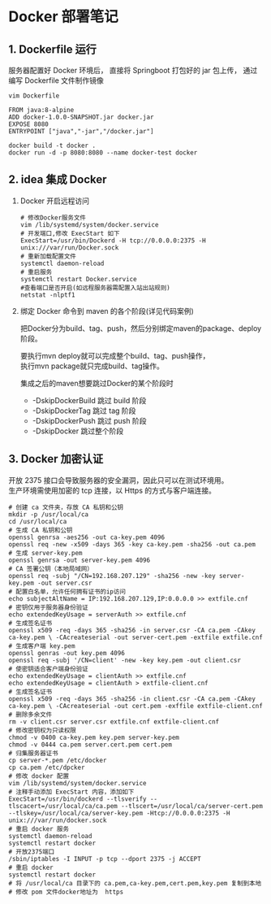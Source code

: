 # Docker 部署笔记

## 1. Dockerfile 运行

服务器配置好 Docker 环境后，
直接将 Springboot 打包好的 jar 包上传，
通过编写 Dockerfile 文件制作镜像

`vim Dockerfile`
 ```shell script
FROM java:8-alpine
ADD docker-1.0.0-SNAPSHOT.jar docker.jar
EXPOSE 8080
ENTRYPOINT ["java","-jar","/docker.jar"]
 ```
```shell script
docker build -t docker .
docker run -d -p 8080:8080 --name docker-test docker
```

## 2. idea 集成 Docker

1. Docker 开启远程访问		

   ```shell
   # 修改Docker服务文件
   vim /lib/systemd/system/docker.service
   # 开发端口,修改 ExecStart 如下
   ExecStart=/usr/bin/Dockerd -H tcp://0.0.0.0:2375 -H unix:///var/run/Docker.sock
   # 重新加载配置文件
   systemctl daemon-reload
   # 重启服务
   systemctl restart Docker.service
   #查看端口是否开启(如远程服务器需配置入站出站规则)
   netstat -nlptf1
   ```
   
2. 绑定 Docker 命令到 maven 的各个阶段(详见代码案例)

    把Docker分为build、tag、push，然后分别绑定maven的package、deploy阶段。
    
    要执行mvn deploy就可以完成整个build、tag、push操作，  
    执行mvn package就只完成build、tag操作。

    集成之后的maven想要跳过Docker的某个阶段时
    
    - -DskipDockerBuild    跳过 build 阶段
    - -DskipDockerTag    跳过 tag 阶段
    - -DskipDockerPush    跳过 push 阶段
    - -DskipDocker  跳过整个阶段

## 3. Docker 加密认证

开放 2375 接口会导致服务器的安全漏洞，因此只可以在测试环境用。  
生产环境需使用加密的 tcp 连接，以 Https 的方式与客户端连接。

```shell
# 创建 ca 文件夹，存放 CA 私钥和公钥
mkdir -p /usr/local/ca
cd /usr/local/ca
# 生成 CA 私钥和公钥
openssl genrsa -aes256 -out ca-key.pem 4096
openssl req -new -x509 -days 365 -key ca-key.pem -sha256 -out ca.pem
# 生成 server-key.pem
openssl genrsa -out server-key.pem 4096
# CA 签署公钥（本地局域网）
openssl req -subj "/CN=192.168.207.129" -sha256 -new -key server-key.pem -out server.csr
# 配置白名单，允许任何拥有证书的ip访问
echo subjectAltName = IP:192.168.207.129,IP:0.0.0.0 >> extfile.cnf
# 密钥仅用于服务器身份验证
echo extendedKeyUsage = serverAuth >> extfile.cnf
# 生成签名证书
openssl x509 -req -days 365 -sha256 -in server.csr -CA ca.pem -CAkey ca-key.pem \ -CAcreateserial -out server-cert.pem -extfile extfile.cnf
# 生成客户端 key.pem
openssl genras -out key.pem 4096
openssl req -subj '/CN=client' -new -key key.pem -out client.csr
# 使密钥适合客户端身份验证
echo extendedKeyUsage = clientAuth >> extfile.cnf
echo extendedKeyUsage = clientAuth > extfile-client.cnf
# 生成签名证书
openssl x509 -req -days 365 -sha256 -in client.csr -CA ca.pem -CAkey ca-key.pem \ -CAcreateserial -out cert.pem -exffile extfile-client.cnf
# 删除多余文件
rm -v client.csr server.csr extfile.cnf extfile-client.cnf
# 修改密钥权为只读权限
chmod -v 0400 ca-key.pem key.pem server-key.pem
chmod -v 0444 ca.pem server.cert.pem cert.pem
# 归集服务器证书
cp server-*.pem /etc/docker
cp ca.pem /etc/dpcker
# 修改 docker 配置
vim /lib/systemd/system/docker.service
# 注释手动添加 ExecStart 内容，添加如下
ExecStart=/usr/bin/dockerd --tlsverify --tlscacert=/usr/local/ca/ca.pem --tlscert=/usr/local/ca/server-cert.pem --tlskey=/usr/local/ca/server-key.pem -Htcp://0.0.0.0:2375 -H unix:///var/run/docker.sock
# 重启 docker 服务
systemctl daemon-reload
systemctl restart docker
# 开放2375端口
/sbin/iptables -I INPUT -p tcp --dport 2375 -j ACCEPT
# 重启 docker
systemctl restart docker
# 将 /usr/local/ca 目录下的 ca.pem,ca-key.pem,cert.pem,key.pem 复制到本地
# 修改 pom 文件docker地址为  https
```






